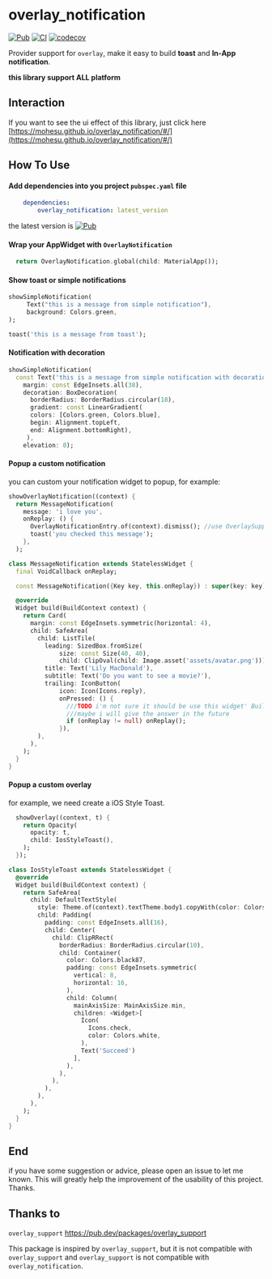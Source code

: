 # overlay_notification

[![Pub](https://img.shields.io/pub/v/overlay_notification?color=blue&style=plastic)](https://pub.dev/packages/overlay_notification)
[![CI](https://github.com/mohesu/overlay_notification/workflows/CI/badge.svg?style=plastic)](https://github.com/mohesu/overlay_notification/actions)
[![codecov](https://codecov.io/gh/mohesu/overlay_notification/branch/master/graph/badge.svg?style=plastic)](https://codecov.io/gh/mohesu/overlay_notification)

Provider support for `overlay`, make it easy to build **toast** and **In-App notification**.

**this library support ALL platform**

## Interaction

If you want to see the ui effect of this library, just click
here [https://mohesu.github.io/overlay_notification/#/](https://mohesu.github.io/overlay_notification/#/)

## How To Use

#### Add dependencies into you project `pubspec.yaml` file

```yaml
    dependencies:
        overlay_notification: latest_version
```
the latest version is [![Pub](https://img.shields.io/pub/v/overlay_notification?color=blue&style=plastic)](https://pub.dev/packages/overlay_notification)

#### Wrap your AppWidget with `OverlayNotification`

```dart #build()
  return OverlayNotification.global(child: MaterialApp());
```

#### Show toast or simple notifications

```dart
showSimpleNotification(
     Text("this is a message from simple notification"),
     background: Colors.green,
);

toast('this is a message from toast');

```

#### Notification with decoration

```dart
showSimpleNotification(
  const Text('this is a message from simple notification with decoration'),
    margin: const EdgeInsets.all(38),
    decoration: BoxDecoration(
      borderRadius: BorderRadius.circular(18),
      gradient: const LinearGradient(
      colors: [Colors.green, Colors.blue],
      begin: Alignment.topLeft,
      end: Alignment.bottomRight),
     ),
    elevation: 0);
```

#### Popup a custom notification

you can custom your notification widget to popup, for example:

```dart
showOverlayNotification((context) {
  return MessageNotification(
    message: 'i love you',
    onReplay: () {
      OverlayNotificationEntry.of(context).dismiss(); //use OverlaySupportEntry to dismiss overlay
      toast('you checked this message');
    },
  );
```

```dart MessageNotification Class
class MessageNotification extends StatelessWidget {
  final VoidCallback onReplay;

  const MessageNotification({Key key, this.onReplay}) : super(key: key);

  @override
  Widget build(BuildContext context) {
    return Card(
      margin: const EdgeInsets.symmetric(horizontal: 4),
      child: SafeArea(
        child: ListTile(
          leading: SizedBox.fromSize(
              size: const Size(40, 40),
              child: ClipOval(child: Image.asset('assets/avatar.png'))),
          title: Text('Lily MacDonald'),
          subtitle: Text('Do you want to see a movie?'),
          trailing: IconButton(
              icon: Icon(Icons.reply),
              onPressed: () {
                ///TODO i'm not sure it should be use this widget' BuildContext to create a Dialog
                ///maybe i will give the answer in the future
                if (onReplay != null) onReplay();
              }),
        ),
      ),
    );
  }
}
```

#### Popup a custom overlay

for example, we need create a iOS Style Toast.

```dart
  showOverlay((context, t) {
    return Opacity(
      opacity: t,
      child: IosStyleToast(),
    );
  });
```

```dart
class IosStyleToast extends StatelessWidget {
  @override
  Widget build(BuildContext context) {
    return SafeArea(
      child: DefaultTextStyle(
        style: Theme.of(context).textTheme.body1.copyWith(color: Colors.white),
        child: Padding(
          padding: const EdgeInsets.all(16),
          child: Center(
            child: ClipRRect(
              borderRadius: BorderRadius.circular(10),
              child: Container(
                color: Colors.black87,
                padding: const EdgeInsets.symmetric(
                  vertical: 8,
                  horizontal: 16,
                ),
                child: Column(
                  mainAxisSize: MainAxisSize.min,
                  children: <Widget>[
                    Icon(
                      Icons.check,
                      color: Colors.white,
                    ),
                    Text('Succeed')
                  ],
                ),
              ),
            ),
          ),
        ),
      ),
    );
  }
}

```

## End

if you have some suggestion or advice, please open an issue to let me known.
This will greatly help the improvement of the usability of this project.
Thanks.

## Thanks to

`overlay_support` https://pub.dev/packages/overlay_support

This package is inspired by `overlay_support`, but it is not compatible with `overlay_support` and `overlay_support` is not compatible with `overlay_notification`.
